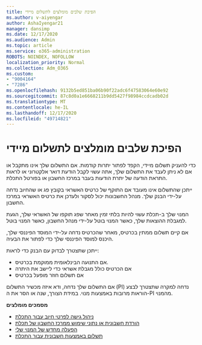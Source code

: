 ```yaml
---
title: הפיכת שלבים מומלצים לתשלום מיידי
ms.author: v-aiyengar
author: AshaIyengar21
manager: dansimp
ms.date: 12/17/2020
ms.audience: Admin
ms.topic: article
ms.service: o365-administration
ROBOTS: NOINDEX, NOFOLLOW
localization_priority: Normal
ms.collection: Adm_O365
ms.custom:
- "9004164"
- "7286"
ms.openlocfilehash: 9132b5ed851ba06b90f22adc6f47583064e60e92
ms.sourcegitcommit: 87c8d0a1e6668211b9dd5427f98984ccdcadb02d
ms.translationtype: MT
ms.contentlocale: he-IL
ms.lasthandoff: 12/17/2020
ms.locfileid: "49714821"
---
```

# <a name="make-immediate-payment---recommended-steps"></a>הפיכת שלבים מומלצים לתשלום מיידי

כדי להעניק תשלום מיידי, הקפד לפתור יתרות קודמות. אם התשלום שלך אינו מתקבל או אם לא ניתן לעבד את התשלום שלך, אתה עשוי לקבל הודעת דואר אלקטרוני או לראות התראת הודעה של יתרת הודעות בעבר במרכז החשבון או בפורטל התכלת. 

ייתכן שהתשלום אינו מעובד אם התוקף של כרטיס האשראי בקובץ פג או שהחיוב נדחה על-ידי הבנק שלך. מנהל החשבונות יכול לסקור ולעדכן את כרטיס האשראי במרכז החשבון. 

המנוי שלך ב-תכלת עשוי להיות בלתי זמין מאחר שפג תוקפו של האשראי שלך, הגעת למגבלת ההוצאות שלך, כאשר המנוי בוטל על-ידי מנהל החשבון, כאשר המנוי בוטל.  

אם קיים תשלום ממתין בכרטיס, מאחר שהכרטיס נדחה על-ידי המוסד הפיננסי שלך, היכנס למוסד הפיננסי שלך כדי לפתור את הבעיה.  

ייתכן שתצטרך לבדוק עם הבנק כדי לראות:

- אם התנועה הבינלאומית ממוקמת בכרטיס. 
- אם הכרטיס כולל מגבלת אשראי כדי ליישב את היתרה 
- אם תשלום חוזר מופעל בכרטיס 

אם התשלום שלך נדחה, ודא איזה מכשיר התשלום (PI) נדחה למקרה שתצטרך לבצע הוראות מרובות באמצעות מנוי. במידת הצורך, שנה או הסר את ה-PI מהמנוי. 

**מסמכים מומלצים** 

- [ניהול גישה לפרטי חיוב עבור התכלת](https://docs.microsoft.com/azure/billing/billing-manage-access?WT.mc_id=Portal-Microsoft_Azure_Support)
- [הורדת חשבונית או נתוני שימוש ממרכז החשבון של תכלת](https://docs.microsoft.com/azure/billing/billing-download-azure-invoice-daily-usage-date?WT.mc_id=Portal-Microsoft_Azure_Support)
- [הפעלה מחדש של המנוי שלי](https://docs.microsoft.com/azure/billing/billing-subscription-become-disable?WT.mc_id=Portal-Microsoft_Azure_Support)
- [תשלום באמצעות חשבונית עבור התכלת](https://docs.microsoft.com/azure/cost-management-billing/manage/pay-by-invoice) 